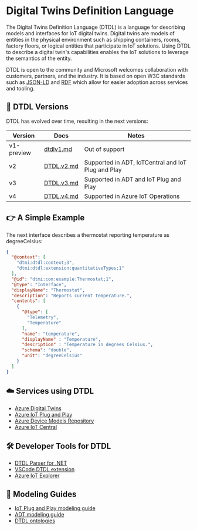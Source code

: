 # Digital Twins Definition Language

The Digital Twins Definition Language (DTDL) is a language for describing models and interfaces for IoT digital twins. Digital twins are models of entities in the physical environment such as shipping containers, rooms, factory floors, or logical entities that participate in IoT solutions. Using DTDL to describe a digital twin's capabilities enables the IoT solutions to leverage the semantics of the entity.

DTDL is open to the community and Microsoft welcomes collaboration with customers, partners, and the industry. It is based on open W3C standards such as [JSON-LD](https://json-ld.org/) and [RDF](https://www.w3.org/RDF/) which allow for easier adoption across services and tooling.

## :dart: DTDL Versions

DTDL has evolved over time, resulting in the next versions:

|Version|Docs|Notes|
|---|---|---|
|v1-preview|[dtdlv1.md](./DTDL/v1-preview/dtdlv1.md)|Out of support|
|v2|[DTDL.v2.md](./DTDL/v2/DTDL.v2.md)|Supported in ADT, IoTCentral and IoT Plug and Play|
|v3|[DTDL.v3.md](./DTDL/v3/DTDL.v3.md)|Supported in ADT and IoT Plug and Play|
|v4|[DTDL.v4.md](./DTDL/v4/DTDL.v4.md)|Supported in Azure IoT Operations|

## :point_right: A Simple Example

The next interface describes a thermostat reporting temperature as degreeCelsius:

```json
{
  "@context": [
    "dtmi:dtdl:context;3",
    "dtmi:dtdl:extension:quantitativeTypes;1"
  ],
  "@id": "dtmi:com:example:Thermostat;1",
  "@type": "Interface",
  "displayName": "Thermostat",
  "description": "Reports current temperature.",
  "contents": [
    {
      "@type": [
        "Telemetry",
        "Temperature"
      ],
      "name": "temperature",
      "displayName" : "Temperature",
      "description" : "Temperature in degrees Celsius.",
      "schema": "double",
      "unit": "degreeCelsius"
    }
  ]
}
```

## :cloud: Services using DTDL

- [Azure Digital Twins](https://azure.microsoft.com/products/digital-twins/)
- [Azure IoT Plug and Play](https://aka.ms/iotpnp) 
- [Azure Device Models Repository](https://aka.ms/dmr) 
- [Azure IoT Central](https://azure.microsoft.com/products/iot-central)

## :hammer_and_wrench: Developer Tools for DTDL

- [DTDL Parser for .NET](https://aka.ms/dtdl-parser)
- [VSCode DTDL extension](https://aka.ms/dtdl-vscode)
- [Azure IoT Explorer](https://learn.microsoft.com/azure/iot-fundamentals/howto-use-iot-explorer)

## :book: Modeling Guides

- [IoT Plug and Play modeling guide](https://learn.microsoft.com/azure/iot-develop/concepts-modeling-guide)
- [ADT modeling guide](https://learn.microsoft.com/azure/digital-twins/concepts-models)
- [DTDL ontologies](https://learn.microsoft.com/azure/digital-twins/concepts-ontologies)
